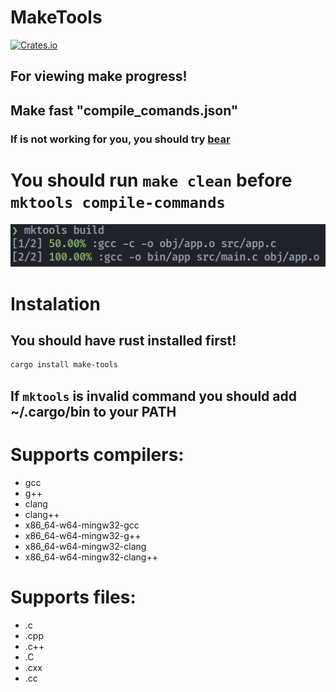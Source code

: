# MakeTools

[![Crates.io](https://img.shields.io/crates/v/make-tools.svg)](https://crates.io/crates/make-tools)

## For viewing make progress!
## Make fast "compile_comands.json"
### If is not working for you, you should try [bear](https://github.com/rizsotto/Bear)

# You should run `make clean` before `mktools compile-commands`

![Preview](images/preview.jpg)

# Instalation

## You should have rust installed first!

```sh
cargo install make-tools
```
## If `mktools` is invalid command you should add ~/.cargo/bin to your PATH

# Supports compilers:

- gcc
- g++
- clang
- clang++
- x86_64-w64-mingw32-gcc
- x86_64-w64-mingw32-g++
- x86_64-w64-mingw32-clang
- x86_64-w64-mingw32-clang++

# Supports files:
- .c
- .cpp
- .c++
- .C
- .cxx
- .cc
